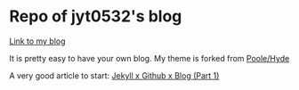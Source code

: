 # Repo of jyt0532's blog

[Link to my blog](https://jyt0532.github.io/)

It is pretty easy to have your own blog. My theme is forked from [Poole/Hyde](https://github.com/poole/hyde)

A very good article to start: [Jekyll x Github x Blog (Part 1)](https://rhadow.github.io/2015/02/18/Jekyll-x-Github-x-Blog-Part1/)

